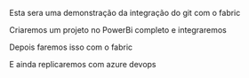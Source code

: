 Esta sera uma demonstração da integração do git com o fabric

Criaremos um projeto no PowerBi completo e integraremos

Depois faremos isso com o fabric

E ainda replicaremos com azure devops

